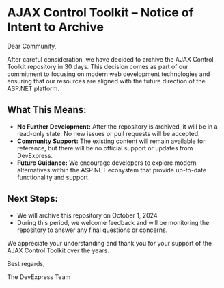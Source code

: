 # AJAX Control Toolkit – Notice of Intent to Archive

Dear Community,

After careful consideration, we have decided to archive the AJAX Control Toolkit repository in 30 days. This decision comes as part of our commitment to focusing on modern web development technologies and ensuring that our resources are aligned with the future direction of the ASP.NET platform.

## What This Means:

* **No Further Development:** After the repository is archived, it will be in a read-only state. No new issues or pull requests will be accepted.
* **Community Support:** The existing content will remain available for reference, but there will be no official support or updates from DevExpress.
* **Future Guidance:** We encourage developers to explore modern alternatives within the ASP.NET ecosystem that provide up-to-date functionality and support.

## Next Steps:

* We will archive this repository on October 1, 2024.
* During this period, we welcome feedback and will be monitoring the repository to answer any final questions or concerns.
  
We appreciate your understanding and thank you for your support of the AJAX Control Toolkit over the years.

Best regards,

The DevExpress Team

